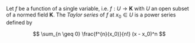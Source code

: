 Let $f$ be a function of a single variable, i.e. $f: U \to \mathbf{K}$ with $U$ an open subset of a normed field $\mathbf{K}$. The *Taylor series* of $f$ at $x_0 \in U$ is a power series defined by

$$
\sum_{n \geq 0} \frac{f^{n}(x_0)}{n!} (x - x_0)^n
$$
